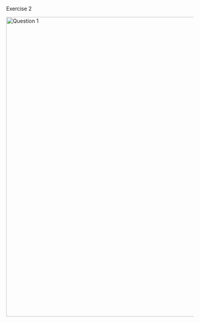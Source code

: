 Exercise 2 

<img width="803" alt="Question 1" src="https://github.com/user-attachments/assets/424a3898-2dc6-4893-9126-6a2f4111c0ae">
